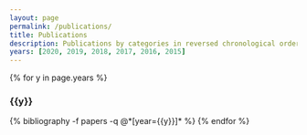 ```yaml
---
layout: page
permalink: /publications/
title: Publications
description: Publications by categories in reversed chronological order. Generated by jekyll-scholar.
years: [2020, 2019, 2018, 2017, 2016, 2015]
---
```


{% for y in page.years %}
  <h3 class="year">{{y}}</h3>
  {% bibliography -f papers -q @*[year={{y}}]* %}
{% endfor %}
